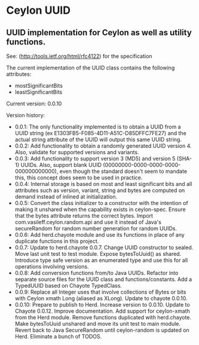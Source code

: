 Ceylon UUID
====================

UUID implementation for Ceylon as well as utility functions.
---------------------

See: (http://tools.ietf.org/html/rfc4122) for the specification

The current implementation of the UUID class contains the following attributes:

* mostSignificantBits
* leastSignificantBits

Current version: 0.0.10

Version history:

- 0.0.1: The only functionality implemented is to obtain a UUID from a UUID string 
(ex E1303FB5-F085-4D11-A51C-D85DFFC7FE27) and the actual string attribute of the UUID will output this same
UUID string.
- 0.0.2: Add functionality to obtain a randomly generated UUID version 4.  
Also, validate for supported versions and variants.
- 0.0.3: Add functionality to support version 3 (MD5) and version 5 (SHA-1) UUIDs.  Also, support blank UUID
(00000000-0000-0000-0000-000000000000), even though the standard doesn't seem to mandate this, this concept
does seem to be used in practice.
- 0.0.4: Internal storage is based on most and least significant bits and all attributes such as version, variant,
string and bytes are computed on demand instead of inlined at initialization.
- 0.0.5:  Convert the class initializer to a constructor with the intention of making it unshared when the 
capability exists in ceylon-spec.  Ensure that the bytes attribute returns the correct bytes.  Import 
com.vasileff.ceylon.random.api and use it instead of Java's secureRandom for random number generation for
random UUIDs.
- 0.0.6: Add herd.chayote module and use its functions in place of any duplicate functions in this project.
- 0.0.7: Update to herd.chayote 0.0.7.  Change UUID constructor to sealed.  Move last unit test to test module.
Expose bytesToUuid() as shared.  Introduce type safe version as an enumerated type and use this for all
operations involving versions.
- 0.0.8: Add conversion functions from/to Java UUIDs.  Refactor into separate source files for the UUID class and 
functions/constants.  Add a TypedUUID based on Chayote TypedClass.
- 0.0.9: Replace all Integer uses that involve collections of Bytes or bits with Ceylon xmath Long (aliased as XLong).  Update to chayote 0.0.10.
- 0.0.10:  Prepare to publish to Herd. Increase version to 0.0.10. Update to Chayote 0.0.12. Improve documentation. Add support for ceylon-xmath from the Herd module. Remove functions duplicated with herd.chayote. Make bytesToUuid unshared and move its unit test to main module. Revert back to Java SecureRandom until ceylon-random is updated on Herd. Eliminate a bunch of TODOS.
